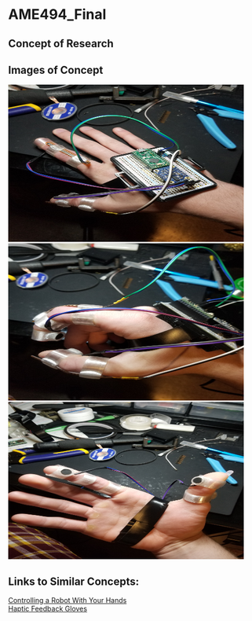 # AME494_Final  

## Concept of Research  

## Images of Concept  
<img src="https://github.com/jjliska/AME494_Final/blob/main/Media/20210425_111855.jpg" width="480" height="320">
<img src="https://github.com/jjliska/AME494_Final/blob/main/Media/20210425_111903.jpg" width="480" height="320">
<img src="https://github.com/jjliska/AME494_Final/blob/main/Media/20210425_111917.jpg" width="480" height="320">

## Links to Similar Concepts:  
[Controlling a Robot With Your Hands](https://www.youtube.com/watch?v=uEd2B7fS8Eg)  
[Haptic Feedback Gloves](https://www.youtube.com/watch?v=nmP8iGaPbeI)  
